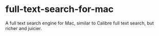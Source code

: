 # full-text-search-for-mac
A full text search engine for Mac, similar to Calibre full text search, but richer and juicier.
